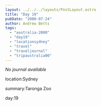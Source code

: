 ```yaml
---
layout: ../../../layouts/PostLayout.astro
title: "Day 19"
pubDate: "2000-07-24"
author: Andrew Betts
tags: 
  - "australia-2000"
  - "day19"
  - "locationsydney"
  - "travel"
  - "traveljournal"
  - "tripaustralia00"
---
```


_No journal available_

location:Sydney

summary:Taronga Zoo

day:19
